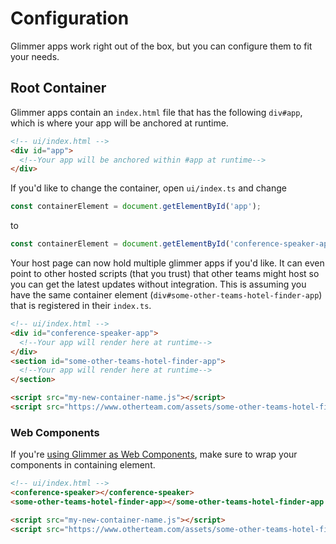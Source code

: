 # Configuration

Glimmer apps work right out of the box, but you can configure them to fit your needs.

## Root Container

Glimmer apps contain an `index.html` file that has the following `div#app`, which is where your app will be anchored at runtime.

```html
<!-- ui/index.html -->
<div id="app">
  <!--Your app will be anchored within #app at runtime-->
</div>
```

If you'd like to change the container, open `ui/index.ts` and change

```js
const containerElement = document.getElementById('app');

```

to

```js
const containerElement = document.getElementById('conference-speaker-app');

```

Your host page can now hold multiple glimmer apps if you'd like. It can even point to other hosted scripts (that you trust) that other teams might host so you can get the latest updates without integration. This is assuming you have the same container element (`div#some-other-teams-hotel-finder-app`) that is registered in their `index.ts`.

```html
<!-- ui/index.html -->
<div id="conference-speaker-app">
  <!--Your app will render here at runtime-->
</div>
<section id="some-other-teams-hotel-finder-app">
  <!--Your app will render here at runtime-->
</section>

<script src="my-new-container-name.js"></script>
<script src="https://www.otherteam.com/assets/some-other-teams-hotel-finder-app.js"></script>
```

### Web Components

If you're [using Glimmer as Web Components](using-glimmer-as-web-components), make sure to wrap your components in containing element.

```html
<!-- ui/index.html -->
<conference-speaker></conference-speaker>
<some-other-teams-hotel-finder-app></some-other-teams-hotel-finder-app />

<script src="my-new-container-name.js"></script>
<script src="https://www.otherteam.com/assets/some-other-teams-hotel-finder-app.js"></script>
```
